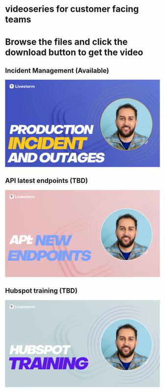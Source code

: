 # videoseries for customer facing teams

# Browse the files and click the download button to get the video


## Incident Management (Available)

<img src="./IncidentManagement/im.png" alt="incident"/>

## API latest endpoints (TBD)

<img src="./ApiLatestEndpoints/api.png" alt="api"/>

## Hubspot training (TBD)

<img src="./HubspotTraining/hs.png" alt="hubspot"/>
